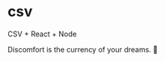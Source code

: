 # csv
CSV + React + Node

<!-- INSPIRATIONAL_QUOTE_START -->
Discomfort is the currency of your dreams.
🐯
<!-- INSPIRATIONAL_QUOTE_END -->
